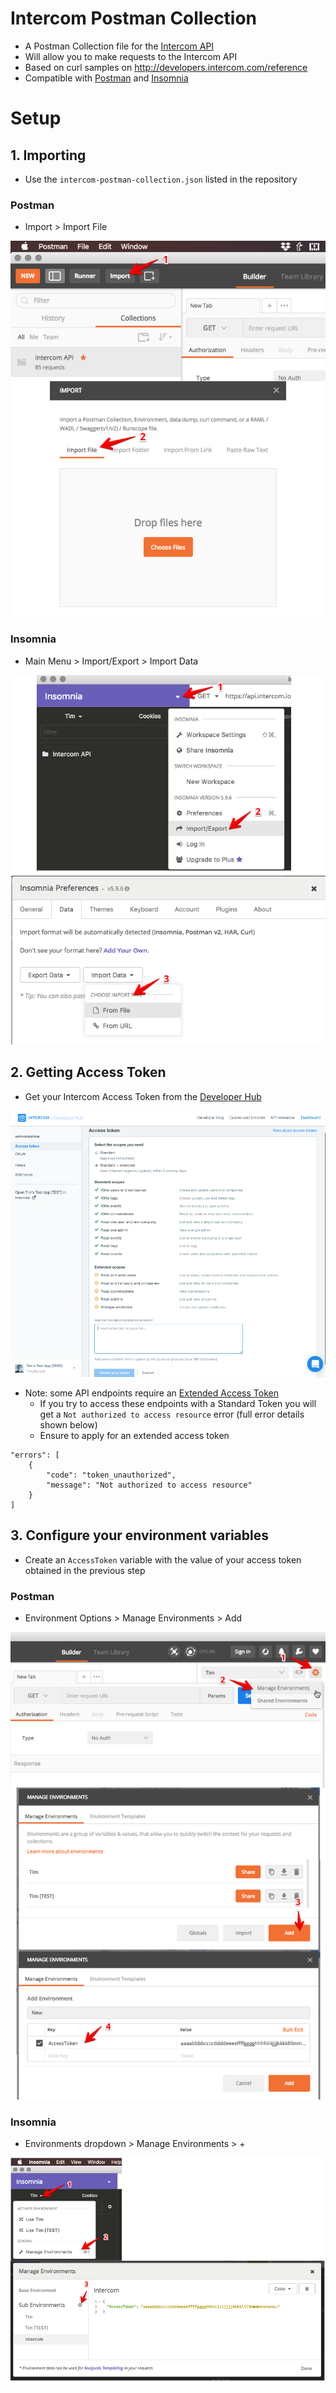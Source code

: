 # Intercom Postman Collection

- A Postman Collection file for the [Intercom API](http://developers.intercom.com/reference)
- Will allow you to make requests to the Intercom API
- Based on curl samples on http://developers.intercom.com/reference
- Compatible with [Postman](https://www.getpostman.com/) and [Insomnia](https://insomnia.rest/)


# Setup
## 1. Importing
- Use the `intercom-postman-collection.json` listed in the repository

### Postman
- Import > Import File

![import - Postman](/docs/Import-Postman.png)

### Insomnia
- Main Menu > Import/Export > Import Data

![import - Insomnia](/docs/Import-Insomnia.png)

## 2. Getting Access Token

- Get your Intercom Access Token from the [Developer Hub](https://app.intercom.io/developers/_)

![Intercom access token](/docs/AccessToken-Apply.png)

- Note: some API endpoints require an [Extended Access Token](https://developers.intercom.com/docs/personal-access-tokens#section-extended-scopes)
   - If you try to access these endpoints with a Standard Token you will get a `Not authorized to access resource` error (full error details shown below)
   - Ensure to apply for an extended access token

```
"errors": [
	{
		"code": "token_unauthorized",
		"message": "Not authorized to access resource"
	}
]
```

## 3. Configure your environment variables
- Create an `AccessToken` variable with the value of your access token obtained in the previous step

### Postman
- Environment Options > Manage Environments > Add

![configuration - Postman](/docs/Configuration-Postman.png)

### Insomnia
- Environments dropdown > Manage Environments > +

![configuration - Insomnia](/docs/Configuration-Insomnia.png)
